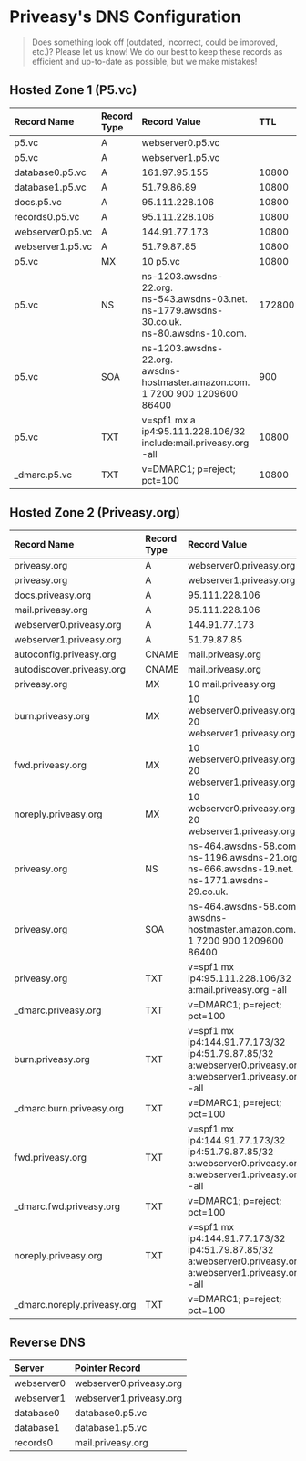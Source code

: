 # Priveasy's DNS Configuration

> Does something look off (outdated, incorrect, could be improved, etc.)? Please let us know! We do our best to keep these records as efficient and up-to-date as possible, but we make mistakes!

## Hosted Zone 1 (P5.vc)

|Record Name|Record Type|Record Value|TTL|Alias|Routing Policy|Differentiator|
| :------------ | :------------ | :------------ | :------------ | :------------ | :------------ | :------------ |
|p5.vc|A|webserver0.p5.vc||Yes|Weighted|200|
|p5.vc|A|webserver1.p5.vc||Yes|Weighted|50|
|database0.p5.vc|A|161.97.95.155|10800|No|Simple||
|database1.p5.vc|A|51.79.86.89|10800|No|Simple||
|docs.p5.vc|A|95.111.228.106|10800|No|Simple||
|records0.p5.vc|A|95.111.228.106|10800|No|Simple||
|webserver0.p5.vc|A|144.91.77.173|10800|No|Simple||
|webserver1.p5.vc|A|51.79.87.85|10800|No|Simple||
|p5.vc|MX|10 p5.vc|10800|No|Simple||
|p5.vc|NS|ns-1203.awsdns-22.org.<br>ns-543.awsdns-03.net.<br>ns-1779.awsdns-30.co.uk.<br>ns-80.awsdns-10.com.|172800|No|Simple||
|p5.vc|SOA|ns-1203.awsdns-22.org.<br>awsdns-hostmaster.amazon.com.<br>1 7200 900 1209600 86400|900|No|Simple||
|p5.vc|TXT|v=spf1 mx a ip4:95.111.228.106/32 include:mail.priveasy.org -all|10800|No|Simple||
|_dmarc.p5.vc|TXT|v=DMARC1; p=reject; pct=100|10800|No|Simple||

## Hosted Zone 2 (Priveasy.org)

|Record Name|Record Type|Record Value|TTL|Alias|Routing Policy|Differentiator|
| :------------ | :------------ | :------------ | :------------ | :------------ | :------------ | :------------ |
|priveasy.org|A|webserver0.priveasy.org||Yes|Weighted|200|
|priveasy.org|A|webserver1.priveasy.org||Yes|Weighted|50|
|docs.priveasy.org|A|95.111.228.106|10800|No|Simple||
|mail.priveasy.org|A|95.111.228.106|10800|No|Simple||
|webserver0.priveasy.org|A|144.91.77.173|10800|No|Simple||
|webserver1.priveasy.org|A|51.79.87.85|10800|No|Simple||
|autoconfig.priveasy.org|CNAME|mail.priveasy.org|172800|No|Simple||
|autodiscover.priveasy.org|CNAME|mail.priveasy.org|172800|No|Simple||
|priveasy.org|MX|10 mail.priveasy.org|10800|No|Simple||
|burn.priveasy.org|MX|10 webserver0.priveasy.org<br>20 webserver1.priveasy.org|10800|No|Simple||
|fwd.priveasy.org|MX|10 webserver0.priveasy.org<br>20 webserver1.priveasy.org|10800|No|Simple||
|noreply.priveasy.org|MX|10 webserver0.priveasy.org<br>20 webserver1.priveasy.org|10800|No|Simple||
|priveasy.org|NS|ns-464.awsdns-58.com.<br>ns-1196.awsdns-21.org.<br>ns-666.awsdns-19.net.<br>ns-1771.awsdns-29.co.uk.|172800|No|Simple||
|priveasy.org|SOA|ns-464.awsdns-58.com.<br>awsdns-hostmaster.amazon.com.<br>1 7200 900 1209600 86400|900|No|Simple||
|priveasy.org|TXT|v=spf1 mx ip4:95.111.228.106/32 a:mail.priveasy.org -all|10800|No|Simple||
|_dmarc.priveasy.org|TXT|v=DMARC1; p=reject; pct=100|10800|No|Simple||
|burn.priveasy.org|TXT|v=spf1 mx ip4:144.91.77.173/32 ip4:51.79.87.85/32 a:webserver0.priveasy.org a:webserver1.priveasy.org -all|10800|No|Simple||
|_dmarc.burn.priveasy.org|TXT|v=DMARC1; p=reject; pct=100|10800|No|Simple||
|fwd.priveasy.org|TXT|v=spf1 mx ip4:144.91.77.173/32 ip4:51.79.87.85/32 a:webserver0.priveasy.org a:webserver1.priveasy.org -all|10800|No|Simple||
|_dmarc.fwd.priveasy.org|TXT|v=DMARC1; p=reject; pct=100|10800|No|Simple||
|noreply.priveasy.org|TXT|v=spf1 mx ip4:144.91.77.173/32 ip4:51.79.87.85/32 a:webserver0.priveasy.org a:webserver1.priveasy.org -all|10800|No|Simple||
|_dmarc.noreply.priveasy.org|TXT|v=DMARC1; p=reject; pct=100|10800|No|Simple||

## Reverse DNS

|Server|Pointer Record|
| :------------ | :------------ |
|webserver0|webserver0.priveasy.org|
|webserver1|webserver1.priveasy.org|
|database0|database0.p5.vc|
|database1|database1.p5.vc|
|records0|mail.priveasy.org|
